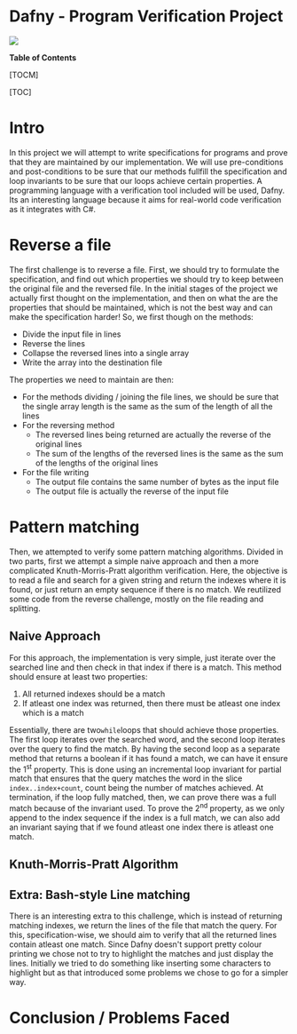 # Dafny - Program Verification Project

![](https://avatars0.githubusercontent.com/u/52358127?s=200&v=4)


**Table of Contents**

[TOCM]

[TOC]

# Intro
In this project we will attempt to write specifications for programs and prove that they are maintained by our implementation.
We will use pre-conditions and post-conditions to be sure that our methods fullfill the specification and loop invariants to be sure that our loops achieve certain properties.
A programming language with a verification tool included will be used, Dafny. 
Its an interesting language because it aims for real-world code verification as it integrates with C#. 

# Reverse a file
The first challenge is to reverse a file.
First, we should try to formulate the specification, and find out which properties we should try to keep between the original file and the reversed file.
In the initial stages of the project we actually first thought on the implementation, and then on what the are the properties that should be maintained, which is not the best way and can make the specification harder!
So, we first though on the methods:

* Divide the input file in lines
* Reverse the lines
* Collapse the reversed lines into a single array
* Write the array into the destination file

The properties we need to maintain are then:

* For the methods dividing / joining the file lines, we should be sure that the single array length is the same as the sum of the length of all the lines
* For the reversing method
	* The reversed lines being returned are actually the reverse of the original lines 
	* The sum of the lengths of the reversed lines is the same as the sum of the lengths of the original lines
* For the file writing
	* The output file contains the same number of bytes as the input file
	* The output file is actually the reverse of the input file


# Pattern matching
Then, we attempted to verify some pattern matching algorithms.
Divided in two parts, first we attempt a simple naive approach and then a more complicated Knuth-Morris-Pratt algorithm verification.
Here, the objective is to read a file and search for a given string and return the indexes where it is found, or just return an empty sequence if there is no match.
We reutilized some code from the reverse challenge, mostly on the file reading and splitting.
## Naive Approach
For this approach, the implementation is very simple, just iterate over the searched line and then check in that index if there is a match.
This method should ensure at least two properties:
1. All returned indexes should be a match
2. If atleast one index was returned, then there must be atleast one index which is a match 

Essentially, there are two`while`loops that should achieve those properties.
The first loop iterates over the searched word, and the second loop iterates over the query to find the match. 
By having the second loop as a separate method that returns a boolean if it has found a match, we can have it ensure the 1<sup>st</sup> property. This is done using an incremental loop invariant for partial match that ensures that the query matches the word in the slice `index..index+count`, count being the number of matches achieved.
At termination, if the loop fully matched, then, we can prove there was a full match because of the invariant used.
To prove the 2<sup>nd</sup> property, as we only append to the index sequence if the index is a full match, we can also add an invariant saying that if we found atleast one index there is atleast one match.

## Knuth-Morris-Pratt Algorithm

## Extra: Bash-style Line matching
There is an interesting extra to this challenge, which is instead of returning matching indexes, we return the lines of the file that match the query.
For this, specification-wise, we should aim to verify that all the returned lines contain atleast one match.
Since Dafny doesn't support pretty colour printing we chose not to try to highlight the matches and just display the lines. Initially we tried to do something like inserting some characters to highlight but as that introduced some problems we chose to go for a simpler way.
# Conclusion / Problems Faced
